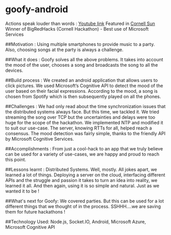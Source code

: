 # goofy-android

Actions speak louder than words : [Youtube link](https://youtube.com/watch?v=XLZkoxvBheI)
Featured in [Cornell Sun](http://cornellsun.com/2016/09/19/students-come-together-to-code-solve-problems-at-the-bigred-hacks/)
Winner of BigRedHacks (Cornell Hackathon) - Best use of Microsoft Services

##Motivation : 
Using multiple smartphones to provide music to a party. Also, choosing songs at the party is always a challenge.

##What it does : 
Goofy solves all the above problems. It takes into account the mood of the user, chooses a song and broadcasts the song to all the devices.

##Build process : 
We created an android application that allows users to click pictures. We used Microsoft’s Cognitive API to detect the mood of the user based on their facial expressions. According to the mood, a song is chosen from Spotify which is then subsequently played on all the phones.

##Challenges : 
We had only read about the time synchronization issues that the distributed systems always face. But this time, we tackled it. We tried streaming the song over TCP but the uncertainties and delays were too huge for the scope of the hackathon. We implemented NTP and modified it to suit our use-case. The server, knowing RTTs for all, helped reach a consensus. The mood detection was fairly simple, thanks to the friendly API by Microsoft Cognitive Services.

##Accomplishments : 
From just a cool-hack to an app that we truly believe can be used for a variety of use-cases, we are happy and proud to reach this point.

##Lessons learnt : 
Distributed Systems. Well, mostly. All jokes apart, we learned a lot of things. Deploying a server on the cloud, interfacing different APIs and the struggle and passion it takes to turn an idea into reality, we learned it all. And then again, using it is so simple and natural. Just as we wanted it to be !

##What's next for Goofy:
We covered parties. But this can be used for a lot different things that we thought of in the process. SSHHH….we are saving them for future hackathons !

##Technology Used:
Node.js, Socket.IO, Android, Microsoft Azure, Microsoft Cognitive API
